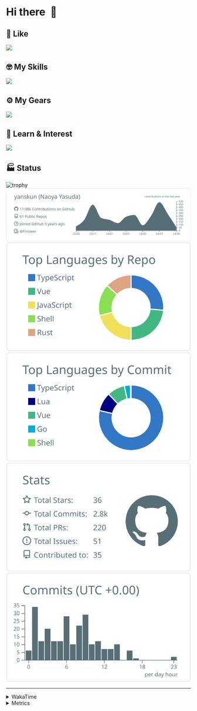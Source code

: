 # Hi there&nbsp; :wave:

## 💌 Like
<img src="https://go-skill-icons.vercel.app/api/icons?i=github" />

## 🤓 My Skills
<img src="https://go-skill-icons.vercel.app/api/icons?i=js,ts,vue,nuxtjs,react,nextjs,go,lua,git" />

## ⚙️ My Gears
<img src="https://go-skill-icons.vercel.app/api/icons?i=neovim,vscode,githubcopilot,alacritty,tmux" />

## 📖 Learn & Interest
<img src="https://go-skill-icons.vercel.app/api/icons?i=rust,deno,css,zig,playwright,githubactions,storybook,netlify,eslint" />


<!-- https://github.com/ryo-ma/github-profile-trophy -->

## 🏭 Status

<img src="https://github-profile-trophy.vercel.app/?username=yanskun&theme=onedark&row=1" alt="trophy">

<!-- https://github.com/vn7n24fzkq/github-profile-summary-cards -->
<picture>
  <source media="(prefers-color-scheme: dark)" srcset="https://raw.githubusercontent.com/yanskun/yanskun/master/profile-summary-card-output/nord_dark/0-profile-details.svg">
 <img src="https://raw.githubusercontent.com/yanskun/yanskun/master/profile-summary-card-output/default/0-profile-details.svg">
</picture>
<br>
<picture>
  <source media="(prefers-color-scheme: dark)" srcset="https://raw.githubusercontent.com/yanskun/yanskun/master/profile-summary-card-output/nord_dark/1-repos-per-language.svg">
 <img src="https://raw.githubusercontent.com/yanskun/yanskun/master/profile-summary-card-output/default/1-repos-per-language.svg">
</picture>
<picture>
  <source media="(prefers-color-scheme: dark)" srcset="https://raw.githubusercontent.com/yanskun/yanskun/master/profile-summary-card-output/nord_dark/2-most-commit-language.svg">
 <img src="https://raw.githubusercontent.com/yanskun/yanskun/master/profile-summary-card-output/default/2-most-commit-language.svg">
</picture>
<br>
<picture>
  <source media="(prefers-color-scheme: dark)" srcset="https://raw.githubusercontent.com/yanskun/yanskun/master/profile-summary-card-output/nord_dark/3-stats.svg">
 <img src="https://raw.githubusercontent.com/yanskun/yanskun/master/profile-summary-card-output/default/3-stats.svg">
</picture>
<picture>
  <source media="(prefers-color-scheme: dark)" srcset="https://raw.githubusercontent.com/yanskun/yanskun/master/profile-summary-card-output/nord_dark/4-productive-time.svg">
 <img src="https://raw.githubusercontent.com/yanskun/yanskun/master/profile-summary-card-output/default/4-productive-time.svg">
</picture>

---

<details>
  <summary>WakaTime</summary>
<!--START_SECTION:waka-->
**🐱 My GitHub Data** 

> 📦 132.4 kB Used in GitHub's Storage 
 > 
> 🏆 1,963 Contributions in the Year 2024
 > 
> 💼 Opted to Hire
 > 
> 📜 113 Public Repositories 
 > 
> 🔑 3 Private Repositories 
 > 
**I'm an Early 🐤** 

```text
🌞 Morning                4472 commits        ████░░░░░░░░░░░░░░░░░░░░░   14.06 % 
🌆 Daytime                16537 commits       █████████████░░░░░░░░░░░░   51.98 % 
🌃 Evening                7363 commits        ██████░░░░░░░░░░░░░░░░░░░   23.14 % 
🌙 Night                  3445 commits        ███░░░░░░░░░░░░░░░░░░░░░░   10.83 % 
```
📅 **I'm Most Productive on Tuesday** 

```text
Monday                   4147 commits        ███░░░░░░░░░░░░░░░░░░░░░░   13.03 % 
Tuesday                  7086 commits        ██████░░░░░░░░░░░░░░░░░░░   22.27 % 
Wednesday                5645 commits        ████░░░░░░░░░░░░░░░░░░░░░   17.74 % 
Thursday                 6111 commits        █████░░░░░░░░░░░░░░░░░░░░   19.21 % 
Friday                   4507 commits        ████░░░░░░░░░░░░░░░░░░░░░   14.17 % 
Saturday                 2011 commits        ██░░░░░░░░░░░░░░░░░░░░░░░   06.32 % 
Sunday                   2310 commits        ██░░░░░░░░░░░░░░░░░░░░░░░   07.26 % 
```


📊 **This Week I Spent My Time On** 

```text
🕑︎ Time Zone: Asia/Tokyo

💬 Programming Languages: 
TypeScript               28 hrs 7 mins       ████████████████████████░   95.54 % 
Protocol Buffer          17 mins             ░░░░░░░░░░░░░░░░░░░░░░░░░   01.01 % 
YAML                     12 mins             ░░░░░░░░░░░░░░░░░░░░░░░░░   00.69 % 
Other                    11 mins             ░░░░░░░░░░░░░░░░░░░░░░░░░   00.64 % 
Go                       11 mins             ░░░░░░░░░░░░░░░░░░░░░░░░░   00.63 % 

🔥 Editors: 
VS Code                  28 hrs 56 mins      █████████████████████████   98.33 % 
Neovim                   29 mins             ░░░░░░░░░░░░░░░░░░░░░░░░░   01.67 % 

💻 Operating System: 
Mac                      29 hrs 25 mins      █████████████████████████   100.00 % 
```


 Last Updated on 08/09/2024 06:18:42 UTC
<!--END_SECTION:waka-->
</details>

<details>
  <summary>Metrics</summary>
  <img src="https://github.com/yanskun/yanskun/blob/main/github-metrics.svg" alt="Metrics">
</details>
